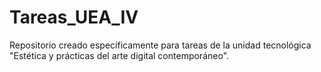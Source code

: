 # Tareas_UEA_IV
Repositorio creado específicamente para tareas de la unidad tecnológica "Estética y prácticas del arte digital contemporáneo".
